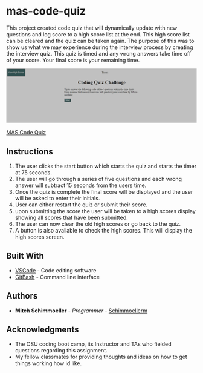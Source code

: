 # mas-code-quiz

This project created code quiz that will dynamically update with new questions and log score to a high score list at the end. This high score list can be cleared and the quiz can be taken again. The purpose of this was to show us what we may experience during the interview process by creating the interview quiz. This quiz is timed and any wrong answers take time off of your score. Your final score is your remaining time.   

![code-quiz-gif](./Assets/gif/code-quiz.gif)

[MAS Code Quiz](https://schimmoellerm.github.io/mas-code-quiz/.)
## Instructions

1. The user clicks the start button which starts the quiz and starts the timer at 75 seconds.
2. The user will go through a series of five questions and each wrong answer will subtract 15 seconds from the users time.
3. Once the quiz is complete the final score will be displayed and the user will be asked to enter their initials. 
4. User can either restart the quiz or submit their score.
5. upon submitting the score the user will be taken to a high scores display showing all scores that have been submitted. 
6. The user can now clear the old high scores or go back to the quiz.
7. A button is also available to check the high scores. This will display the high scores screen.

## Built With
* [VSCode](https://code.visualstudio.com/) - Code editing software
* [GitBash](https://gitforwindows.org/) - Command line interface

## Authors

* **Mitch Schimmoeller** - *Programmer* - [Schimmoellerm](https://github.com/Schimmoellerm)

## Acknowledgments

* The OSU coding boot camp, its Instructor and TAs who fielded questions regarding this assignment.
* My fellow classmates for providing thoughts and ideas on how to get things working how id like.